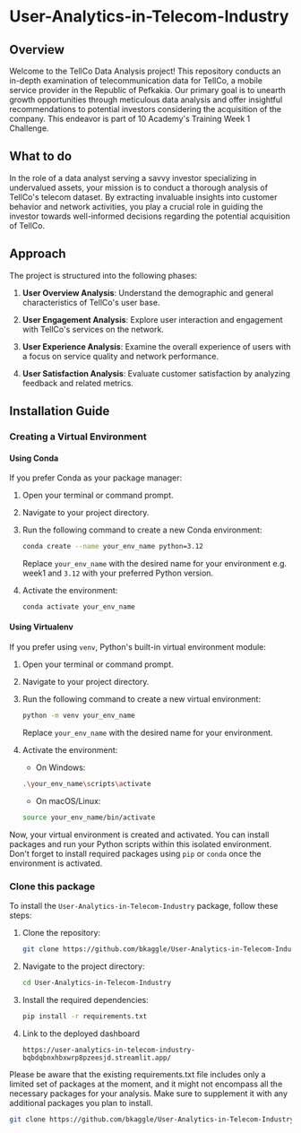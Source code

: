 # User-Analytics-in-Telecom-Industry

## Overview

Welcome to the TellCo Data Analysis project! This repository conducts an in-depth examination of telecommunication data for TellCo, a mobile service provider in the Republic of Pefkakia. Our primary goal is to unearth growth opportunities through meticulous data analysis and offer insightful recommendations to potential investors considering the acquisition of the company. This endeavor is part of 10 Academy's Training Week 1 Challenge.
## What to do

In the role of a data analyst serving a savvy investor specializing in undervalued assets, your mission is to conduct a thorough analysis of TellCo's telecom dataset. By extracting invaluable insights into customer behavior and network activities, you play a crucial role in guiding the investor towards well-informed decisions regarding the potential acquisition of TellCo.

## Approach

The project is structured into the following phases:

1. **User Overview Analysis**: Understand the demographic and general characteristics of TellCo's user base.

2. **User Engagement Analysis**: Explore user interaction and engagement with TellCo's services on the network.

3. **User Experience Analysis**: Examine the overall experience of users with a focus on service quality and network performance.

4. **User Satisfaction Analysis**: Evaluate customer satisfaction by analyzing feedback and related metrics.

## Installation Guide


### Creating a Virtual Environment

#### Using Conda

If you prefer Conda as your package manager:

1. Open your terminal or command prompt.

2. Navigate to your project directory.

3. Run the following command to create a new Conda environment:

    ```bash
    conda create --name your_env_name python=3.12
    ```
    Replace `your_env_name` with the desired name for your environment e.g. week1 and `3.12` with your preferred Python version.

4. Activate the environment:

    ```bash
    conda activate your_env_name
    ```

#### Using Virtualenv

If you prefer using `venv`, Python's built-in virtual environment module:

1. Open your terminal or command prompt.

2. Navigate to your project directory.

3. Run the following command to create a new virtual environment:

    ```bash
    python -m venv your_env_name
    ```

    Replace `your_env_name` with the desired name for your environment.

4. Activate the environment:

    - On Windows:

    ```bash
    .\your_env_name\scripts\activate
    ```

    - On macOS/Linux:

    ```bash
    source your_env_name/bin/activate
    ```

Now, your virtual environment is created and activated. You can install packages and run your Python scripts within this isolated environment. Don't forget to install required packages using `pip` or `conda` once the environment is activated.

### Clone this package

To install the `User-Analytics-in-Telecom-Industry` package, follow these steps:

1. Clone the repository:
    ```bash
    git clone https://github.com/bkaggle/User-Analytics-in-Telecom-Industry.git
    ```
2. Navigate to the project directory:
    ```bash
    cd User-Analytics-in-Telecom-Industry
    ```
 
3. Install the required dependencies:
    ```bash
    pip install -r requirements.txt
    ```
4. Link to the deployed dashboard
   ```
   https://user-analytics-in-telecom-industry-bqbdqbnxhbxwrp8pzeesjd.streamlit.app/
   ```
Please be aware that the existing requirements.txt file includes only a limited set of packages at the moment, and it might not encompass all the necessary packages for your analysis. Make sure to supplement it with any additional packages you plan to install.

   ```bash
   git clone https://github.com/bkaggle/User-Analytics-in-Telecom-Industry

